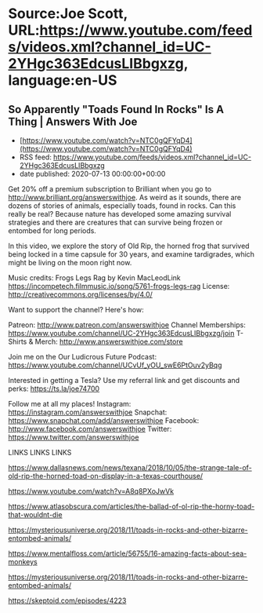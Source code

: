# Source:Joe Scott, URL:https://www.youtube.com/feeds/videos.xml?channel_id=UC-2YHgc363EdcusLIBbgxzg, language:en-US

## So Apparently "Toads Found In Rocks" Is A Thing | Answers With Joe
 - [https://www.youtube.com/watch?v=NTC0gQFYqD4](https://www.youtube.com/watch?v=NTC0gQFYqD4)
 - RSS feed: https://www.youtube.com/feeds/videos.xml?channel_id=UC-2YHgc363EdcusLIBbgxzg
 - date published: 2020-07-13 00:00:00+00:00

Get 20% off a premium subscription to Brilliant when you go to http://www.brilliant.org/answerswithjoe.
As weird as it sounds, there are dozens of stories of animals, especially toads, found in rocks. Can this really be real? Because nature has developed some amazing survival strategies and there are creatures that can survive being frozen or entombed for long periods.

In this video, we explore the story of Old Rip, the horned frog that survived being locked in a time capsule for 30 years, and examine tardigrades, which might be living on the moon right now.

Music credits:
Frogs Legs Rag by Kevin MacLeodLink
https://incompetech.filmmusic.io/song/5761-frogs-legs-rag License: http://creativecommons.org/licenses/by/4.0/

Want to support the channel? Here's how:

Patreon: http://www.patreon.com/answerswithjoe
Channel Memberships: https://www.youtube.com/channel/UC-2YHgc363EdcusLIBbgxzg/join
T-Shirts & Merch: http://www.answerswithjoe.com/store

Join me on the Our Ludicrous Future Podcast:
https://www.youtube.com/channel/UCvUf_yOU_swE6PtOuv2yBqg

Interested in getting a Tesla? Use my referral link and get discounts and perks:
https://ts.la/joe74700

Follow me at all my places!
Instagram: https://instagram.com/answerswithjoe
Snapchat: https://www.snapchat.com/add/answerswithjoe
Facebook: http://www.facebook.com/answerswithjoe
Twitter: https://www.twitter.com/answerswithjoe

LINKS LINKS LINKS

https://www.dallasnews.com/news/texana/2018/10/05/the-strange-tale-of-old-rip-the-horned-toad-on-display-in-a-texas-courthouse/

https://www.youtube.com/watch?v=A8q8PXoJwVk

https://www.atlasobscura.com/articles/the-ballad-of-ol-rip-the-horny-toad-that-wouldnt-die

https://mysteriousuniverse.org/2018/11/toads-in-rocks-and-other-bizarre-entombed-animals/

https://www.mentalfloss.com/article/56755/16-amazing-facts-about-sea-monkeys

https://mysteriousuniverse.org/2018/11/toads-in-rocks-and-other-bizarre-entombed-animals/

https://skeptoid.com/episodes/4223

